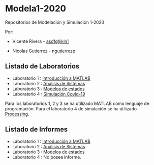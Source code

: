# Modela1-2020
Repositorios de Modelación y Simulación 1-2020



Por:

- Vicente Rivera - [asdfghjkln1](https://github.com/asdfghjkln1)

- Nicolas Gutierrez - [ngutierrezp](https://github.com/ngutierrezp)

## Listado de Laboratorios

- Laboratorio 1 : [Introducción a MATLAB](Lab1)
- Laboratorio 2 : [Análisis de Sistemas](Lab2)
- Laboratorio 3 : [Modelos de estados](Lab3)
- Laboratorio 4 : [Simulación Covid-19](Lab4)


Para los laboratorios 1, 2 y 3 se ha utilizado MATLAB como lenguaje de programación. Para el laboratorio 4 de simulación se ha utilizado [Processing](https://processing.org/).

## Listado de Informes

- Laboratorio 1 : [Introducción a MATLAB](https://es.overleaf.com/read/qsxjvqdbkpnz)
- Laboratorio 2 : [Análisis de Sistemas](https://es.overleaf.com/read/dwybcxyrbtrz)
- Laboratorio 3 : [Modelos de estados](https://es.overleaf.com/read/fzjyyztcxjyv)
- Laboratorio 4 : No posee informe.
